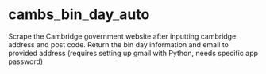 # cambs_bin_day_auto

Scrape the Cambridge government website after inputting cambridge address and post code. Return the bin day information and email to provided address (requires setting up gmail with Python, needs specific app password)
